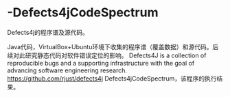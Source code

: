 # -Defects4jCodeSpectrum
 Defects4j的程序谱及源代码。


Java代码，VirtualBox+Ubuntu环境下收集的程序谱（覆盖数据）和源代码。后续对此研究静态代码对软件错误定位的影响。
Defects4J is a collection of reproducible bugs and a supporting infrastructure with the goal of advancing software engineering research.  
https://github.com/rjust/defects4j
Defects4jCodeSpectrum，该程序的执行结果。
